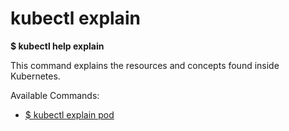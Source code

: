 # kubectl explain

**$ kubectl help explain**

This command explains the resources and concepts
found inside Kubernetes.

Available Commands:

* [$ kubectl explain pod](./pod/README.md)